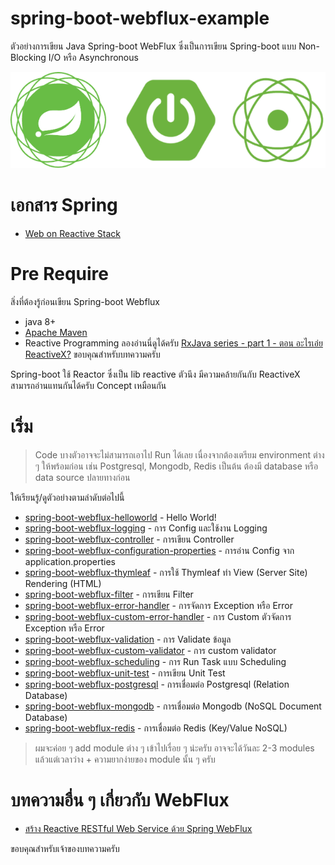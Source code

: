 # spring-boot-webflux-example

ตัวอย่างการเขียน Java Spring-boot WebFlux ซึ่งเป็นการเขียน Spring-boot แบบ Non-Blocking I/O หรือ Asynchronous 

![Reactive Spring](reactive_spring.png)

# เอกสาร Spring 

- [Web on Reactive Stack](https://docs.spring.io/spring/docs/current/spring-framework-reference/web-reactive.html)

# Pre Require 
สิ่งที่ต้องรู้ก่อนเขียน Spring-boot Webflux
- java 8+
- [Apache Maven](https://coderunnerth.co/2018/12/05/%E0%B8%A3%E0%B8%B9%E0%B9%89%E0%B8%88%E0%B8%B1%E0%B8%81%E0%B8%81%E0%B8%B1%E0%B8%9A-apache-maven/)
- Reactive Programming ลองอ่านนี่ดูได้ครับ [RxJava series - part 1 - ตอน อะไรเอ่ย ReactiveX?](https://medium.com/@nutron/what-is-reactivex-38293abb81cb)  ขอบคุณสำหรับบทความครับ    

Spring-boot ใช้ Reactor ซึ่งเป็น lib reactive ตัวนึง มีความคล้ายกันกับ ReactiveX สามารถอ่านแทนกันได้ครับ Concept เหมือนกัน  


# เริ่ม 

> Code บางตัวอาจจะไม่สามารถเอาไป Run ได้เลย เนื่องจากต้องเตรียม environment ต่าง ๆ ให้พร้อมก่อน เช่น Postgresql, Mongodb, Redis เป็นต้น ต้องมี database หรือ data source ปลายทางก่อน  

ให้เรียนรู้/ดูตัวอย่างตามลำดับต่อไปนี้    

- [spring-boot-webflux-helloworld](spring-boot-webflux-helloworld) - Hello World!
- [spring-boot-webflux-logging](spring-boot-webflux-logging) - การ Config และใช้งาน Logging  
- [spring-boot-webflux-controller](spring-boot-webflux-controller)  - การเขียน Controller 
- [spring-boot-webflux-configuration-properties](spring-boot-webflux-configuration-properties) - การอ่าน Config จาก application.properties 
- [spring-boot-webflux-thymleaf](spring-boot-webflux-thymleaf)  - การใช้ Thymleaf ทำ View (Server Site) Rendering (HTML)    
- [spring-boot-webflux-filter](spring-boot-webflux-filter) - การเขียน Filter  
- [spring-boot-webflux-error-handler](spring-boot-webflux-error-handler) - การจัดการ Exception หรือ Error
- [spring-boot-webflux-custom-error-handler](spring-boot-webflux-custom-error-handler) - การ Custom ตัวจัดการ Exception หรือ Error 
- [spring-boot-webflux-validation](spring-boot-webflux-validation) - การ Validate ข้อมูล  
- [spring-boot-webflux-custom-validator](spring-boot-webflux-custom-validator) - การ custom validator  
- [spring-boot-webflux-scheduling](spring-boot-webflux-scheduling) - การ Run Task แบบ Scheduling
- [spring-boot-webflux-unit-test](spring-boot-webflux-unit-test) - การเขียน Unit Test  
- [spring-boot-webflux-postgresql](spring-boot-webflux-postgresql) - การเชื่อมต่อ Postgresql (Relation Database) 
- [spring-boot-webflux-mongodb](spring-boot-webflux-mongodb) - การเชื่อมต่อ Mongodb (NoSQL Document Database)  
- [spring-boot-webflux-redis](spring-boot-webflux-redis) - การเชื่อมต่อ Redis (Key/Value NoSQL) 

> ผมจะค่อย ๆ add module ต่าง ๆ เข้าไปเรื่อย ๆ น่ะครับ  อาจจะได้วันละ 2-3 modules แล้วแต่เวลาว่าง + ความยากง่ายของ module นั้น ๆ ครับ

# บทความอื่น ๆ เกี่ยวกับ WebFlux
- [สร้าง Reactive RESTful Web Service ด้วย Spring WebFlux](https://medium.com/@phayao/%E0%B8%AA%E0%B8%A3%E0%B9%89%E0%B8%B2%E0%B8%87-reactive-restful-web-service-%E0%B8%94%E0%B9%89%E0%B8%A7%E0%B8%A2-spring-webflux-c42094a3424e)

ขอบคุณสำหรับเจ้าของบทความครับ 
